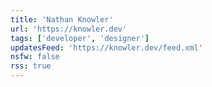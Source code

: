 ```yaml
---
title: 'Nathan Knowler'
url: 'https://knowler.dev'
tags: ['developer', 'designer']
updatesFeed: 'https://knowler.dev/feed.xml'
nsfw: false
rss: true
---
```

